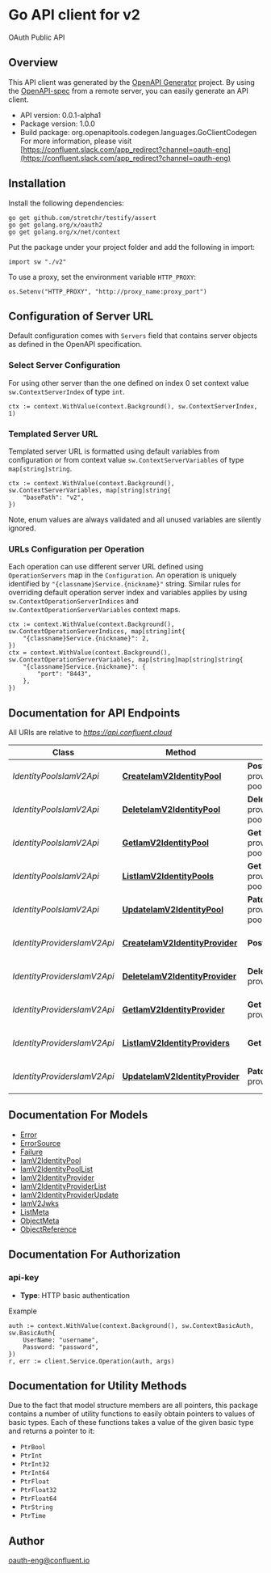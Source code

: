 # Go API client for v2

OAuth Public API

## Overview
This API client was generated by the [OpenAPI Generator](https://openapi-generator.tech) project.  By using the [OpenAPI-spec](https://www.openapis.org/) from a remote server, you can easily generate an API client.

- API version: 0.0.1-alpha1
- Package version: 1.0.0
- Build package: org.openapitools.codegen.languages.GoClientCodegen
For more information, please visit [https://confluent.slack.com/app_redirect?channel=oauth-eng](https://confluent.slack.com/app_redirect?channel=oauth-eng)

## Installation

Install the following dependencies:

```shell
go get github.com/stretchr/testify/assert
go get golang.org/x/oauth2
go get golang.org/x/net/context
```

Put the package under your project folder and add the following in import:

```golang
import sw "./v2"
```

To use a proxy, set the environment variable `HTTP_PROXY`:

```golang
os.Setenv("HTTP_PROXY", "http://proxy_name:proxy_port")
```

## Configuration of Server URL

Default configuration comes with `Servers` field that contains server objects as defined in the OpenAPI specification.

### Select Server Configuration

For using other server than the one defined on index 0 set context value `sw.ContextServerIndex` of type `int`.

```golang
ctx := context.WithValue(context.Background(), sw.ContextServerIndex, 1)
```

### Templated Server URL

Templated server URL is formatted using default variables from configuration or from context value `sw.ContextServerVariables` of type `map[string]string`.

```golang
ctx := context.WithValue(context.Background(), sw.ContextServerVariables, map[string]string{
	"basePath": "v2",
})
```

Note, enum values are always validated and all unused variables are silently ignored.

### URLs Configuration per Operation

Each operation can use different server URL defined using `OperationServers` map in the `Configuration`.
An operation is uniquely identified by `"{classname}Service.{nickname}"` string.
Similar rules for overriding default operation server index and variables applies by using `sw.ContextOperationServerIndices` and `sw.ContextOperationServerVariables` context maps.

```
ctx := context.WithValue(context.Background(), sw.ContextOperationServerIndices, map[string]int{
	"{classname}Service.{nickname}": 2,
})
ctx = context.WithValue(context.Background(), sw.ContextOperationServerVariables, map[string]map[string]string{
	"{classname}Service.{nickname}": {
		"port": "8443",
	},
})
```

## Documentation for API Endpoints

All URIs are relative to *https://api.confluent.cloud*

Class | Method | HTTP request | Description
------------ | ------------- | ------------- | -------------
*IdentityPoolsIamV2Api* | [**CreateIamV2IdentityPool**](docs/IdentityPoolsIamV2Api.md#createiamv2identitypool) | **Post** /iam/v2/identity-providers/{provider_id}/identity-pools | Create an Identity Pool
*IdentityPoolsIamV2Api* | [**DeleteIamV2IdentityPool**](docs/IdentityPoolsIamV2Api.md#deleteiamv2identitypool) | **Delete** /iam/v2/identity-providers/{provider_id}/identity-pools/{id} | Delete an Identity Pool
*IdentityPoolsIamV2Api* | [**GetIamV2IdentityPool**](docs/IdentityPoolsIamV2Api.md#getiamv2identitypool) | **Get** /iam/v2/identity-providers/{provider_id}/identity-pools/{id} | Read an Identity Pool
*IdentityPoolsIamV2Api* | [**ListIamV2IdentityPools**](docs/IdentityPoolsIamV2Api.md#listiamv2identitypools) | **Get** /iam/v2/identity-providers/{provider_id}/identity-pools | List of Identity Pools
*IdentityPoolsIamV2Api* | [**UpdateIamV2IdentityPool**](docs/IdentityPoolsIamV2Api.md#updateiamv2identitypool) | **Patch** /iam/v2/identity-providers/{provider_id}/identity-pools/{id} | Update an Identity Pool
*IdentityProvidersIamV2Api* | [**CreateIamV2IdentityProvider**](docs/IdentityProvidersIamV2Api.md#createiamv2identityprovider) | **Post** /iam/v2/identity-providers | Create an Identity Provider
*IdentityProvidersIamV2Api* | [**DeleteIamV2IdentityProvider**](docs/IdentityProvidersIamV2Api.md#deleteiamv2identityprovider) | **Delete** /iam/v2/identity-providers/{id} | Delete an Identity Provider
*IdentityProvidersIamV2Api* | [**GetIamV2IdentityProvider**](docs/IdentityProvidersIamV2Api.md#getiamv2identityprovider) | **Get** /iam/v2/identity-providers/{id} | Read an Identity Provider
*IdentityProvidersIamV2Api* | [**ListIamV2IdentityProviders**](docs/IdentityProvidersIamV2Api.md#listiamv2identityproviders) | **Get** /iam/v2/identity-providers | List of Identity Providers
*IdentityProvidersIamV2Api* | [**UpdateIamV2IdentityProvider**](docs/IdentityProvidersIamV2Api.md#updateiamv2identityprovider) | **Patch** /iam/v2/identity-providers/{id} | Update an Identity Provider


## Documentation For Models

 - [Error](docs/Error.md)
 - [ErrorSource](docs/ErrorSource.md)
 - [Failure](docs/Failure.md)
 - [IamV2IdentityPool](docs/IamV2IdentityPool.md)
 - [IamV2IdentityPoolList](docs/IamV2IdentityPoolList.md)
 - [IamV2IdentityProvider](docs/IamV2IdentityProvider.md)
 - [IamV2IdentityProviderList](docs/IamV2IdentityProviderList.md)
 - [IamV2IdentityProviderUpdate](docs/IamV2IdentityProviderUpdate.md)
 - [IamV2Jwks](docs/IamV2Jwks.md)
 - [ListMeta](docs/ListMeta.md)
 - [ObjectMeta](docs/ObjectMeta.md)
 - [ObjectReference](docs/ObjectReference.md)


## Documentation For Authorization



### api-key

- **Type**: HTTP basic authentication

Example

```golang
auth := context.WithValue(context.Background(), sw.ContextBasicAuth, sw.BasicAuth{
    UserName: "username",
    Password: "password",
})
r, err := client.Service.Operation(auth, args)
```


## Documentation for Utility Methods

Due to the fact that model structure members are all pointers, this package contains
a number of utility functions to easily obtain pointers to values of basic types.
Each of these functions takes a value of the given basic type and returns a pointer to it:

* `PtrBool`
* `PtrInt`
* `PtrInt32`
* `PtrInt64`
* `PtrFloat`
* `PtrFloat32`
* `PtrFloat64`
* `PtrString`
* `PtrTime`

## Author

oauth-eng@confluent.io


